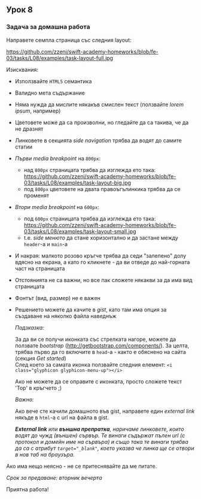 ## Урок 8

### Задача за домашна работа

Направете семпла страница със следния layout:

https://github.com/zzeni/swift-academy-homeworks/blob/fe-03/tasks/L08/examples/task-layout-full.jpg
  
Изисквания:

* Използвайте `HTML5` семантика
* Валидно мета съдържание
* Няма нужда да мислите някакъв смислен текст (ползвайте _lorem ipsum_, например)
* Цветовете може да са произволни, но гледайте да са такива, че да не дразнят
* Линковете в секцията _side navigation_ трябва да водят до самите статии
* _Първи media breakpoint_ на `800px`:
   * над `800px` страницата трябва да изглежда ето така: https://github.com/zzeni/swift-academy-homeworks/blob/fe-03/tasks/L08/examples/task-layout-big.jpg
   * под `800px` цветовете на двата правоъгълинкика трябва да се променят
* _Втори media breakpoint_ на `600px`:
   * под `600px` страницата трябва да изглежда ето така: https://github.com/zzeni/swift-academy-homeworks/blob/fe-03/tasks/L08/examples/task-layout-small.jpg 
   * t.е. _side менюто_ да стане хоризонтално и да застане между `header`-a и `main`-a
* И накрая: малкото розово кръгче трябва да седи "залепено" долу вдясно на екрана, а като го кликнете - да ви отведе до най-горната част на страницата
* Отстоянията не са важни, но все пак сложете някакви за да има вид страницата
* Фонтът (вид, размер) не е важен
* Решението можете да качите в _gist_, като там има опция за създаване на няколко файла наведнъж
   
   _Подзказка:_
   
   За да ви се получи иконката със стрелката нагоре, можете да ползвате _bootstrap_ (http://getbootstrap.com/components/). 
   За целта, трябва първо да го включите в `head`-а - както е обяснено на сайта (секция _Get started_)  
   След което за самата иконка ползвайте следния елемент: `<i class="glyphicon glyphicon-menu-up"></i>`
   
   Ако не можете да се оправите с иконката, просто сложете текст 'Top' в кръгчето ;)  
   
   _Важно:_
   
   Ако вече сте качили домашното във gist, направете един _external link_ някъде в `html`-a с url на файла в gist.

   _**External link** или **външна препратка**, наричаме линковете, които водят до чужд (външен) сървър. Те винаги съдържат пълен url (с протокол и домейн име на сървъра) и също така те винаги трябва да са с атрибут `target="_blank"`, което указва че линка ще се отвори в нов таб на браузъра._

Ако има нещо неясно - не се притеснявайте да ме питате.

_Срок за предаване: вторник вечерта_
  
Приятна работа!
